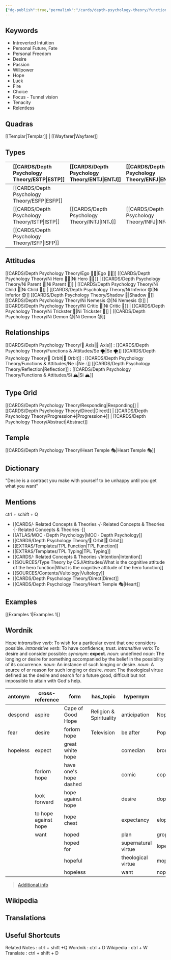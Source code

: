 ```yaml
---
{"dg-publish":true,"permalink":"/cards/depth-psychology-theory/functions-and-attitudes/ni/","created":"2022-12-27T21:20:33.776+01:00","updated":"2023-04-10T10:45:42.520+02:00"}
---
```



## Keywords
- Introverted Intuition 
- Personal Future, Fate
- Personal Freedom 
- Desire
- Passion
- Willpower
- Hope
- Luck
- Fire
- Choice
- Focus - Tunnel vision
- Tenacity
- Relentless

## Quadras
[[Templar\|Templar]] | [[Wayfarer\|Wayfarer]] 

## Types 

|        |  [[CARDS/Depth Psychology Theory/ESTP\|ESTP]]  |  [[CARDS/Depth Psychology Theory/ENTJ\|ENTJ]]      | [[CARDS/Depth Psychology Theory/ENFJ\|ENFJ]]&nbsp; |
|:---------------|:-----------|:---------------|:---------------|
|        | [[CARDS/Depth Psychology Theory/ESFP\|ESFP]]   |            |            |
|        |  [[CARDS/Depth Psychology Theory/ISTP\|ISTP]]  |  [[CARDS/Depth Psychology Theory/INTJ\|INTJ]]      | [[CARDS/Depth Psychology Theory/INFJ\|INFJ]]       |
|        |  [[CARDS/Depth Psychology Theory/ISFP\|ISFP]]  |            |            |  

## Attitudes
[[CARDS/Depth Psychology Theory/Ego 🙋‍♂️\|Ego 🙋‍♂️]]
[[CARDS/Depth Psychology Theory/Ni Hero 🦸‍♂️\|Ni Hero 🦸‍♂️]] | [[CARDS/Depth Psychology Theory/Ni Parent 🤨\|Ni Parent 🤨]] | [[CARDS/Depth Psychology Theory/Ni Child 🧒\|Ni Child 🧒]] | [[CARDS/Depth Psychology Theory/Ni Inferior 😨\|Ni Inferior 😨]]
[[CARDS/Depth Psychology Theory/Shadow 👤\|Shadow 👤]] 
[[CARDS/Depth Psychology Theory/Ni Nemesis 😟\|Ni Nemesis 😟]] | [[CARDS/Depth Psychology Theory/Ni Critic 🤔\|Ni Critic 🤔]] | [[CARDS/Depth Psychology Theory/Ni Trickster 🤡\|Ni Trickster 🤡]] | [[CARDS/Depth Psychology Theory/Ni Demon 😈\|Ni Demon 😈]]

## Relationships 
[[CARDS/Depth Psychology Theory/🧲 Axis\|🧲 Axis]] : [[CARDS/Depth Psychology Theory/Functions & Attitudes/Se 🌪️\|Se 🌪️]]
[[CARDS/Depth Psychology Theory/🔄 Orbit\|🔄 Orbit]] : [[CARDS/Depth Psychology Theory/Functions & Attitudes/Ne 💧\|Ne 💧]]
[[CARDS/Depth Psychology Theory/Reflection\|Reflection]]  : [[CARDS/Depth Psychology Theory/Functions & Attitudes/Si 🏔️\|Si 🏔️]]

## Type Grid 
[[CARDS/Depth Psychology Theory/Responding\|Responding]] | [[CARDS/Depth Psychology Theory/Direct\|Direct]] | [[CARDS/Depth Psychology Theory/Progression➕\|Progression➕]] | [[CARDS/Depth Psychology Theory/Abstract\|Abstract]] 

## Temple 
[[CARDS/Depth Psychology Theory/Heart Temple 🎭\|Heart Temple 🎭]]

## Dictionary
"Desire is a contract you make with yourself to be unhappy until you get what you want"

## Mentions 
ctrl + schift + Q
- [[CARDS/· Related Concepts & Theories ·/· Related Concepts & Theories ·\|· Related Concepts & Theories ·]]
- [[ATLAS/MOC · Depth Psychology\|MOC · Depth Psychology]]
- [[CARDS/Depth Psychology Theory/🔄 Orbit\|🔄 Orbit]]
- [[EXTRAS/Templates/TPL Function\|TPL Function]]
- [[EXTRAS/Templates/TPL Typing\|TPL Typing]]
- [[CARDS/· Related Concepts & Theories ·/Intention\|Intention]]
- [[SOURCES/Type Theory by CSJ/Attitudes/What is the cognitive attitude of the hero function\|What is the cognitive attitude of the hero function]]
- [[SOURCES/Contents/Vultology\|Vultology]]
- [[CARDS/Depth Psychology Theory/Direct\|Direct]]
- [[CARDS/Depth Psychology Theory/Heart Temple 🎭\|Heart]]

## Examples 
[[Examples 1\|Examples 1]] 


## Wordnik

Hope
*intransitive verb*: To wish for a particular event that one considers possible.
*intransitive verb*: To have confidence; trust.
*intransitive verb*: To desire and consider possible: <i>synonym</i>: <strong> expect</strong>.
*noun*: undefined
*noun*: The longing or desire for something accompanied by the belief in the possibility of its occurrence.
*noun*: An instance of such longing or desire.
*noun*: A source of or reason for such longing or desire.
*noun*: The theological virtue defined as the desire and search for a future good, difficult but not impossible to attain with God's help.

| antonym |cross-reference |form |has_topic |hypernym |rhyme |same-context |synonym |verb-form |
| --- | --- | --- | --- | --- | --- | --- | --- | --- |
| despond | aspire | Cape of Good Hope | Religion & Spirituality | anticipation | Nope | ______i | acceptation | hoped |
| fear | desire | forlorn hope | Television | be after | Pope | address | acception | hopes |
| hopeless | expect | great white hope |  | comedian | bronchoscope | am | ache for | hoping |
|  | forlorn hope | have one's hope dashed |  | comic | cope | chamber | acquiescence |  |
|  | look forward | hope against hope |  | desire | dope | checkerboard | ambition |  |
|  | to hope against hope | hope chest |  | expectancy | elope | danger | anticipate |  |
|  | want | hoped |  | plan | grope | delight | anticipate |  |
|  |  | hoped for |  | supernatural virtue | lope | desire | anticipation |  |
|  |  | hopeful |  | theological virtue | mope | emotion | anticipation |  |
|  |  | hopeless |  | want | nope | expectation | approach |  |

> [Additional info](https://www.wordnik.com/words/hope)

## Wikipedia 


## Translations 


## Useful Shortcuts
Related Notes : ctrl + shift +Q
Wordnik : ctrl + D
Wikipedia : ctrl + W
Translate : ctrl + shift + D 